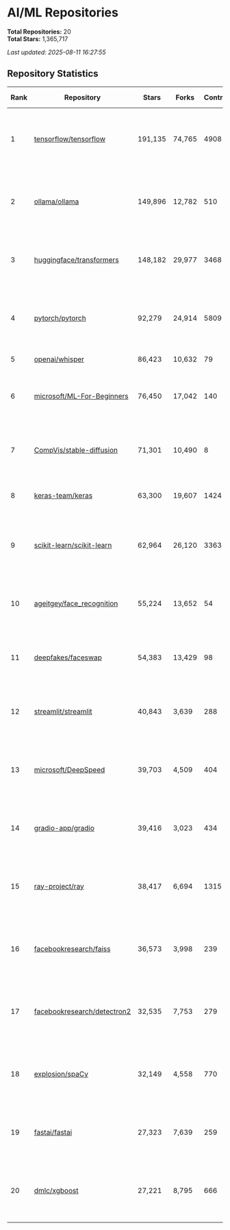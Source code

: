 # AI/ML Repositories

**Total Repositories:** 20  
**Total Stars:** 1,365,717

*Last updated: 2025-08-11 16:27:55*

## Repository Statistics

| Rank | Repository | Stars | Forks | Contributors | Open Issues | Open PRs | Last Active | Top Languages |
|------|------------|-------|-------|--------------|-------------|----------|-------------|---------------|
| 1 | [tensorflow/tensorflow](https://github.com/tensorflow/tensorflow) | 191,135 | 74,765 | 4908 | 1,538 | 651 | 2025-08-11 | C++ (55.9%), Python (25.6%), MLIR (6.3%), HTML ... |
| 2 | [ollama/ollama](https://github.com/ollama/ollama) | 149,896 | 12,782 | 510 | 2,101 | 341 | 2025-08-10 | Go (94.8%), C (2.0%), Shell (0.9%), TypeScript ... |
| 3 | [huggingface/transformers](https://github.com/huggingface/transformers) | 148,182 | 29,977 | 3468 | 1,968 | 886 | 2025-08-11 | Python (99.6%), Cuda (0.3%), Dockerfile (0.1%),... |
| 4 | [pytorch/pytorch](https://github.com/pytorch/pytorch) | 92,279 | 24,914 | 5809 | 16,738 | 1337 | 2025-08-11 | Python (58.9%), C++ (32.9%), Cuda (2.9%), C (1.... |
| 5 | [openai/whisper](https://github.com/openai/whisper) | 86,423 | 10,632 | 79 | 90 | 90 | 2025-06-26 | Python (100.0%) |
| 6 | [microsoft/ML-For-Beginners](https://github.com/microsoft/ML-For-Beginners) | 76,450 | 17,042 | 140 | 13 | 7 | 2025-08-07 | HTML (92.6%), Jupyter Notebook (7.3%), Python (... |
| 7 | [CompVis/stable-diffusion](https://github.com/CompVis/stable-diffusion) | 71,301 | 10,490 | 8 | 606 | 75 | 2024-06-18 | Jupyter Notebook (88.9%), Python (11.1%), Shell... |
| 8 | [keras-team/keras](https://github.com/keras-team/keras) | 63,300 | 19,607 | 1424 | 289 | 62 | 2025-08-09 | Python (100.0%), Shell (0.0%) |
| 9 | [scikit-learn/scikit-learn](https://github.com/scikit-learn/scikit-learn) | 62,964 | 26,120 | 3363 | 2,156 | 574 | 2025-08-11 | Python (92.6%), Cython (5.3%), C++ (1.1%), Shel... |
| 10 | [ageitgey/face_recognition](https://github.com/ageitgey/face_recognition) | 55,224 | 13,652 | 54 | 819 | 45 | 2024-08-21 | Python (79.2%), Dockerfile (15.7%), Makefile (5... |
| 11 | [deepfakes/faceswap](https://github.com/deepfakes/faceswap) | 54,383 | 13,429 | 98 | 40 | 6 | 2025-07-11 | Python (98.7%), Shell (0.9%), NSIS (0.5%) |
| 12 | [streamlit/streamlit](https://github.com/streamlit/streamlit) | 40,843 | 3,639 | 288 | 1,242 | 131 | 2025-08-11 | Python (58.8%), TypeScript (40.0%), JavaScript ... |
| 13 | [microsoft/DeepSpeed](https://github.com/microsoft/DeepSpeed) | 39,703 | 4,509 | 404 | 1,195 | 110 | 2025-08-11 | Python (71.4%), C++ (18.8%), Cuda (8.9%), Shell... |
| 14 | [gradio-app/gradio](https://github.com/gradio-app/gradio) | 39,416 | 3,023 | 434 | 441 | 8 | 2025-08-11 | Python (52.1%), Svelte (21.6%), TypeScript (19.... |
| 15 | [ray-project/ray](https://github.com/ray-project/ray) | 38,417 | 6,694 | 1315 | 3,014 | 303 | 2025-08-11 | Python (73.8%), C++ (19.1%), Java (2.7%), TypeS... |
| 16 | [facebookresearch/faiss](https://github.com/facebookresearch/faiss) | 36,573 | 3,998 | 239 | 293 | 61 | 2025-08-11 | C++ (58.7%), Python (19.5%), Cuda (17.8%), C (1... |
| 17 | [facebookresearch/detectron2](https://github.com/facebookresearch/detectron2) | 32,535 | 7,753 | 279 | 574 | 109 | 2025-07-07 | Python (94.0%), Cuda (3.2%), C++ (2.3%), Shell ... |
| 18 | [explosion/spaCy](https://github.com/explosion/spaCy) | 32,149 | 4,558 | 770 | 196 | 31 | 2025-05-28 | Python (54.1%), MDX (31.2%), Cython (10.5%), Ja... |
| 19 | [fastai/fastai](https://github.com/fastai/fastai) | 27,323 | 7,639 | 259 | 261 | 31 | 2025-08-07 | Jupyter Notebook (98.5%), Python (1.5%), CSS (0... |
| 20 | [dmlc/xgboost](https://github.com/dmlc/xgboost) | 27,221 | 8,795 | 666 | 474 | 59 | 2025-08-11 | C++ (43.6%), Python (21.3%), Cuda (17.2%), R (7... |